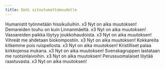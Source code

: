 ```yaml
---
title: Oodi sitoutumattomuudelle
---
```


Humanistit työnnetään 
hissikuiluihin. x3
Nyt on aika muutoksen!
Demareiden touhu on kuin 
Linnanmäeltä. x3
Nyt on aika muutoksen!
Vassareiden paikka löytyy 
joukkohaudoista. x3
Nyt on aika muutoksen!
Vihreät me ahdetaan 
biokompostiin. x3
Nyt on aika muutoksen!
Kokkareita kitkemme pois 
ruispellosta. x3
Nyt on aika muutoksen!
Kristilliset palaa kirkkojensa 
mukana. x3
Nyt on aika muutoksen!
Svenskagruppen lastataan me 
ruotsinlaivoihin. x3
Nyt on aika muutoksen!
Perussuomalaiset löytää 
raastuvasta. x3
Nyt on aika muutoksen!